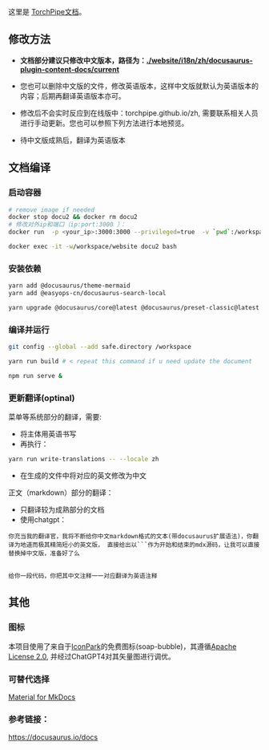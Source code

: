 这里是 [TorchPipe文档](torchpipe.github.io/zh)。

## 修改方法
- **文档部分建议只修改中文版本，路径为：[./website/i18n/zh/docusaurus-plugin-content-docs/current](./website/i18n/zh/docusaurus-plugin-content-docs/current)**
- 您也可以删除中文版的文件，修改英语版本，这样中文版就默认为英语版本的内容；后期再翻译英语版本亦可。

- 修改后不会实时反应到在线版中：torchpipe.github.io/zh, 需要联系相关人员进行手动更新。您也可以参照下列方法进行本地预览。

- 待中文版成熟后，翻译为英语版本


## 文档编译

### 启动容器
```bash
# remove image if needed
docker stop docu2 && docker rm docu2
# 修改对外ip和端口（ip:port:3000 ）：
docker run  -p <your_ip>:3000:3000 --privileged=true  -v `pwd`:/workspace  --name="docu2"  --cap-add=SYS_PTRACE  -itd   node     

docker exec -it -w/workspace/website docu2 bash
```

### 安装依赖

```bash
yarn add @docusaurus/theme-mermaid
yarn add @easyops-cn/docusaurus-search-local

yarn upgrade @docusaurus/core@latest @docusaurus/preset-classic@latest
```

### 编译并运行

```bash
git config --global --add safe.directory /workspace

yarn run build # < repeat this command if u need update the document

npm run serve &
```





### 更新翻译(optinal)

菜单等系统部分的翻译，需要:
- 将主体用英语书写
- 再执行：
```bash
yarn run write-translations -- --locale zh
```
- 在生成的文件中将对应的英文修改为中文

正文（markdown）部分的翻译：
- 只翻译较为成熟部分的文档
- 使用chatgpt：
```
你充当我的翻译官，我将不断给你中文markdown格式的文本(带docusaurus扩展语法)，你翻译为地道而极其精简短小的英文版， 直接给出以```作为开始和结束的mdx源码，让我可以直接替换掉中文版，准备好了么


```
```
给你一段代码，你把其中文注释一一对应翻译为英语注释
```

## 其他
### 图标

本项目使用了来自于[IconPark](https://iconpark.oceanengine.com/official)的免费图标(soap-bubble)，其遵循[Apache License 2.0](https://github.com/bytedance/IconPark/blob/master/LICENSE), 并经过ChatGPT4对其矢量图进行调优。

### 可替代选择
[Material for MkDocs](https://squidfunk.github.io/mkdocs-material/)


### 参考链接：
  https://docusaurus.io/docs
